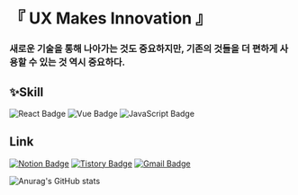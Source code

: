 # 『 UX Makes Innovation 』
### 새로운 기술을 통해 나아가는 것도 중요하지만, 기존의 것들을 더 편하게 사용할 수 있는 것 역시 중요하다.

## ✨Skill<br>
![React Badge](https://img.shields.io/badge/React-61DAFB?style=flat&logo=React&logoColor=white)
![Vue Badge](https://img.shields.io/badge/Vue.JS-4CAF50?style=flat&logo=Vue.JS&logoColor=white)
![JavaScript Badge](https://img.shields.io/badge/JavaScript-FFEE58?style=flat&logo=JavaScript&logoColor=white)

## Link
[![Notion Badge](https://img.shields.io/badge/Notion-000000?style=flat-square&logo=Notion&link=https://www.notion.so/fdbdf580ed75451dbff1a8bdab8bb747)](https://www.notion.so/fdbdf580ed75451dbff1a8bdab8bb747)
[![Tistory Badge](https://img.shields.io/badge/Tistory-FF4500?style=flat-square&logo=Tistory&link=https://0is-2y.tistory.com)](https://0is-2y.tistory.com)
[![Gmail Badge](https://img.shields.io/badge/Gmail-d14836?style=flat-square&logo=Gmail&logoColor=white&link=mailto:lgh509@gmail.com)](mailto:lgh509@gmail.com)

![Anurag's GitHub stats](https://github-readme-stats.vercel.app/api?username=GunHoi&show_icons=true&theme=radical)

<!---
GunHoi/GunHoi is a ✨ special ✨ repository because its `README.md` (this file) appears on your GitHub profile.
You can click the Preview link to take a look at your changes.
--->
